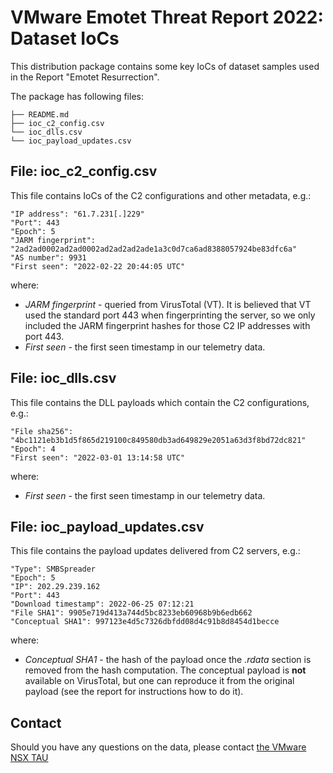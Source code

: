 # VMware Emotet Threat Report 2022: Dataset IoCs

This distribution package contains some key IoCs of dataset samples used in the Report "Emotet Resurrection".

The package has following files:

```
├── README.md
├── ioc_c2_config.csv
└── ioc_dlls.csv
└── ioc_payload_updates.csv
```

## File: ioc_c2_config.csv
This file contains IoCs of the C2 configurations and other metadata, e.g.:
```
"IP address": "61.7.231[.]229"
"Port": 443
"Epoch": 5
"JARM fingerprint": "2ad2ad0002ad2ad0002ad2ad2ad2ade1a3c0d7ca6ad8388057924be83dfc6a"
"AS number": 9931
"First seen": "2022-02-22 20:44:05 UTC"
```
where:
* _JARM fingerprint_ - queried from VirusTotal (VT). It is believed that VT used the standard port 443 when fingerprinting the server, so we only included the JARM fingerprint hashes for those C2 IP addresses with port 443.
* _First seen_ - the first seen timestamp in our telemetry data.

## File: ioc_dlls.csv
This file contains the DLL payloads which contain the C2 configurations, e.g.:
```
"File sha256": "4bc1121eb3b1d5f865d219100c849580db3ad649829e2051a63d3f8bd72dc821"
"Epoch": 4
"First seen": "2022-03-01 13:14:58 UTC"
```
where:
* _First seen_ - the first seen timestamp in our telemetry data.

## File: ioc_payload_updates.csv
This file contains the payload updates delivered from C2 servers, e.g.:
```
"Type": SMBSpreader
"Epoch": 5
"IP": 202.29.239.162
"Port": 443
"Download timestamp": 2022-06-25 07:12:21
"File SHA1": 9905e719d413a744d5bc8233eb60968b9b6edb662
"Conceptual SHA1": 997123e4d5c7326dbfdd08d4c91b8d8454d1becce
```
where:
* _Conceptual SHA1_ - the hash of the payload once the _.rdata_ section is removed from the hash computation. The conceptual payload is **not** available on VirusTotal, but one can reproduce it from the original payload (see the report for instructions how to do it).

## Contact
Should you have any questions on the data, please contact [the VMware NSX TAU](mailto:threat-intelligence-team@groups.vmware.com?subject=[GitHub]Emotet%20C2%20Configuration%20Extraction%20and%20Analysis:%20Dataset%20IoCs)
